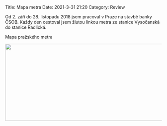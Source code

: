 Title: Mapa metra
Date: 2021-3-31 21:20
Category: Review

Od 2. září do 28. listopadu 2018 jsem pracoval v Praze na stavbě banky ČSOB. Každy den cestoval jsem žlutou linkou metra ze stanice Vysočanská do stanice Radlická.

Mapa pražského metra

<img src="/images/Mapa-metra-Praha.gif" width="800" height="248" />
